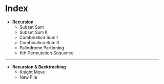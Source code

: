 # Index


- __Recursion__
    - Subset Sum
    - Subset Sum II
    - Combination Sum I
    - Combination Sum II
    - Palindrome Partioning
    - Kth Permutation Sequence

___

- __Recursion & Backtracking__
    - Knight Move
    - New File